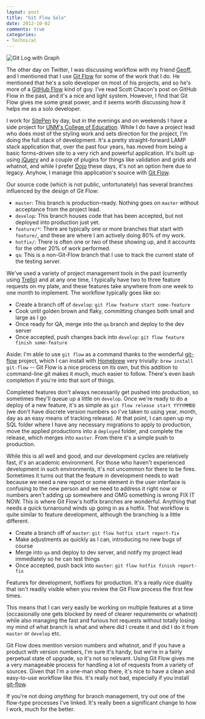 ```yaml
---
layout: post
title: "Git Flow Solo"
date: 2012-10-02
comments: true
categories: 
- Technical
---
```


![Git Log with Graph](/images/blog/2012-10-02-git-flow-solo-graph.png)

The other day on Twitter, I was discussing workflow with my friend [Geoff][],
and I mentioned that I use [Git Flow][] for some of the work that I do. He
mentioned that he's a solo developer on most of his projects, and so he's more
of a [GitHub Flow][] kind of guy. I've read Scott Chacon's post on GitHub Flow
in the past, and it's a nice and light system. However, I find that Git Flow
gives me some great power, and it seems worth discussing how it helps me as a
solo developer.

<!-- more -->

I work for [SitePen][] by day, but in the evenings and on weekends I have a
side project for [UNM's College of Education][COE]. While I do have a project
lead who does most of the styling work and sets direction for the project, I'm
doing the full stack of development. It's a pretty straight-forward LAMP stack
application that, over the past four years, has moved from being a basic
forms-driven site to a very rich and powerful application. It's built up using
[jQuery][] and a couple of plugins for things like validation and grids and
whatnot, and while I prefer [Dojo][] these days, it's not an option here due
to legacy. Anyhow, I manage this application's source with [Git Flow][].

Our source code (which is not public, unfortunately) has several branches
influenced by the design of Git Flow:

* `master`: This branch is production-ready. Nothing goes on `master` without
acceptance from the project lead.
* `develop`: This branch houses code that has been accepted, but not deployed
into production just yet.
* `feature/*`: There are typically one or more branches that start with
`feature/`, and these are where I am actively doing 80% of my work.
* `hotfix/`: There is often one or two of these showing up, and it accounts
for the other 20% of work performed.
* `qa`: This is a non-Git-Flow branch that I use to track the current state of
the testing server.

We've used a variety of project management tools in the past (currently using
[Trello][]) and at any one time, I typically have two to three feature
requests on my plate, and these features take anywhere from one week to one
month to implement. The workflow typically goes like so:

* Create a branch off of `develop`: `git flow feature start some-feature`
* Cook until golden brown and flaky, committing changes both small and large
as I go
* Once ready for QA, merge into the `qa` branch and deploy to the dev server
* Once accepted, push changes back into `develop`: `git flow feature finish
some-feature`

Aside: I'm able to use `git flow` as a command thanks to the wonderful
[git-flow][] project, which I can install with [Homebrew][] very trivially:
`brew install git-flow` -- Git Flow is a nice process on its own, but this
addition to command-line git makes it much, much easier to follow. There's
even bash completion if you're into that sort of things.

Completed features don't always necessarily get pushed into production, so
sometimes they'll queue up a little on `develop`. Once we're ready to do a
deploy of a new feature, it's as simple as `git flow release start YYYYMMDD`
(we don't have discrete version numbers so I've taken to using year, month,
day as an easy means of tracking release). At that point, I can open up my SQL
folder where I have any necessary migrations to apply to production, move the
applied productions into a `deployed` folder, and complete the release, which
merges into `master`. From there it's a simple push to production.

While this is all well and good, and our development cycles are relatively
fast, it's an academic environment. For those who haven't experienced
development in such environments, it's not uncommon for there to be fires.
Sometimes it turns out that the feature in development needs to wait because
we need a new report or some element in the user interface is confusing to the
new person and we need to address it right now or numbers aren't adding up
somewhere and OMG something is wrong FIX IT NOW. This is where Git Flow's
hotfix branches are wonderful. Anything that needs a quick turnaround winds up
going in as a hotfix. That workflow is quite similar to feature development,
although the branching is a little different.

* Create a branch off of `master`: `git flow hotfix start report-fix`
* Make adjustments as quickly as I can, introducing no new bugs of course
* Merge into `qa` and deploy to dev server, and notify my project lead
immediately so he can test things
* Once accepted, push back into `master`: `git flow hotfix finish report-fix`

Features for development, hotfixes for production. It's a really nice duality
that isn't readily visible when you review the Git Flow process the first few
times.

This means that I can very easily be working on multiple features at a time
(occasionally one gets blocked by need of clearer requirements or whatnot)
while also managing the fast and furious hot requests without totally losing
my mind of what branch is what and where did I create it and did I do it from
`master` or `develop` etc.

Git Flow does mention version numbers and whatnot, and if you have a product
with version numbers, I'm sure it's handy, but we're in a fairly perpetual
state of upgrade, so it's not so relevant. Using Git Flow gives me a very
manageable process for handling a lot of requests from a variety of sources.
Given that I'm a one-man shop there, it's nice to have a clean and easy-to-use
workflow like this. It's really not bad, especially if you install
[git-flow][].

If you're not doing _anything_ for branch management, try out one of the
flow-type processes I've linked. It's really been a significant change to how
I work, much for the better.

[Geoff]: http://geoffpetrie.com/
[Git Flow]: http://nvie.com/posts/a-successful-git-branching-model/
[GitHub Flow]: http://scottchacon.com/2011/08/31/github-flow.html
[SitePen]: http://www.sitepen.com/
[COE]: http://coe.unm.edu/
[jQuery]: http://jquery.com/
[Dojo]: http://www.dojotoolkit.org/
[Trello]: https://trello.com/
[git-flow]: https://github.com/nvie/gitflow
[Homebrew]: http://mxcl.github.com/homebrew/
